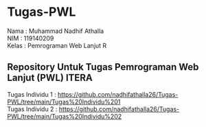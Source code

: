 # Tugas-PWL
Nama : Muhammad Nadhif Athalla </br>
NIM : 119140209 </br>
Kelas : Pemrograman Web Lanjut R <br/>

## Repository Untuk Tugas Pemrograman Web Lanjut (PWL) ITERA
Tugas Individu 1 : https://github.com/nadhifathalla26/Tugas-PWL/tree/main/Tugas%20Individu%201 </br>
Tugas Individu 2 : https://github.com/nadhifathalla26/Tugas-PWL/tree/main/Tugas%20Individu%202
